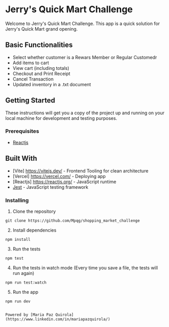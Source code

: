 
# Jerry's Quick Mart Challenge

Welcome to Jerry's Quick Mart Challenge. This app is a quick solution for Jerry's Quick Mart grand opening. 

## Basic Functionalities
- Select whether customer is a Rewars Member or Regular Customedr
- Add items to cart
- View cart (including totals)
- Checkout and Print Receipt
- Cancel Transaction
- Updated inventory in a .txt document

## Getting Started

These instructions will get you a copy of the project up and running on your local machine for development and testing purposes.

### Prerequisites

- [Reactjs](https://reactjs.org/)

## Built With

- [Vite] https://vitejs.dev/ - Frontend Tooling for clean architecture
- [Vercel] https://vercel.com/ - Deploying app
- [Reactjs] https://reactjs.org/ - JavaScript runtime
- [Jest](https://jestjs.io/) - JavaScript testing framework

### Installing

1. Clone the repository

```
git clone https://github.com/Mpqg/shopping_market_challenge
```

2. Install dependencies

```
npm install
```

3. Run the tests

```
npm test
```

4. Run the tests in watch mode (Every time you save a file, the tests will run again)

```
npm run test:watch
```

5. Run the app

```
npm run dev
```


```

Powered by [Maria Paz Quirola](https://www.linkedin.com/in/mariapazquirola/)